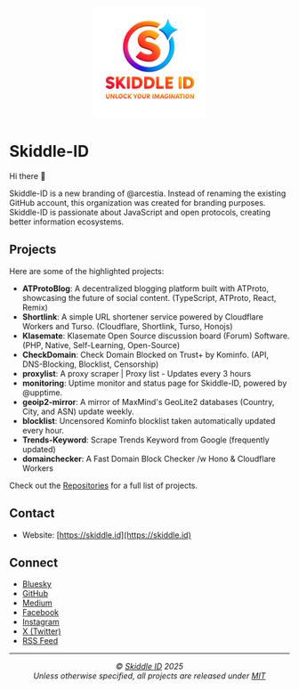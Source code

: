 <p align="center">
  <img src="https://raw.githubusercontent.com/Skiddle-ID/.github/main/logo.png" alt="Scarlet Foundry Logo" width="200px" height="auto">
</p>

# Skiddle-ID

Hi there 👋

Skiddle-ID is a new branding of @arcestia. Instead of renaming the existing GitHub account, this organization was created for branding purposes. Skiddle-ID is passionate about JavaScript and open protocols, creating better information ecosystems.

## Projects

Here are some of the highlighted projects:

*   **ATProtoBlog**: A decentralized blogging platform built with ATProto, showcasing the future of social content. (TypeScript, ATProto, React, Remix)
*   **Shortlink**: A simple URL shortener service powered by Cloudflare Workers and Turso. (Cloudflare, Shortlink, Turso, Honojs)
*   **Klasemate**: Klasemate Open Source discussion board (Forum) Software. (PHP, Native, Self-Learning, Open-Source)
*   **CheckDomain**: Check Domain Blocked on Trust+ by Kominfo. (API, DNS-Blocking, Blocklist, Censorship)
*   **proxylist**: A proxy scraper | Proxy list - Updates every 3 hours
*   **monitoring**: Uptime monitor and status page for Skiddle-ID, powered by @upptime.
*   **geoip2-mirror**: A mirror of MaxMind's GeoLite2 databases (Country, City, and ASN) update weekly.
*   **blocklist**: Uncensored Kominfo blocklist taken automatically updated every hour.
*   **Trends-Keyword**: Scrape Trends Keyword from Google (frequently updated)
*   **domainchecker**: A Fast Domain Block Checker /w Hono & Cloudflare Workers

Check out the [Repositories](https://github.com/Skiddle-ID?tab=repositories) for a full list of projects.

## Contact

*   Website: [https://skiddle.id](https://skiddle.id)

## Connect

*   [Bluesky](https://bsky.app/profile/skiddle.id)
*   [GitHub](https://github.com/Skiddle-ID)
*   [Medium](https://medium.com/@arcestia)
*   [Facebook](https://www.facebook.com/skiddle.id)
*   [Instagram](https://www.instagram.com/skiddle.id)
*   [X (Twitter)](https://x.com/skiddleid)
*   [RSS Feed](https://skiddle.id/feed)

---
<!-- License + Copyright -->
<p  align="center">
  <i>© <a href="https://skiddle.id">Skiddle ID</a> 2025</i><br>
  <i>Unless otherwise specified, all projects are released under <a href="https://gist.github.com/arcestia/dc2bef037daf25773cb972b69d22be09">MIT</a></i>
</p>
